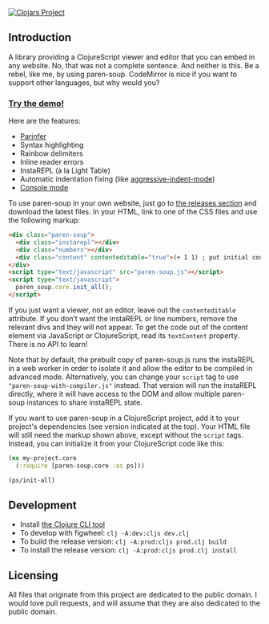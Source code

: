 [![Clojars Project](https://img.shields.io/clojars/v/paren-soup.svg)](https://clojars.org/paren-soup)

## Introduction

A library providing a ClojureScript viewer and editor that you can embed in any website. No, that was not a complete sentence. And neither is this. Be a rebel, like me, by using paren-soup. CodeMirror is nice if you want to support other languages, but why would you?

### [Try the demo!](http://oakes.github.io/paren-soup)

Here are the features:

* [Parinfer](http://shaunlebron.github.io/parinfer/)
* Syntax highlighting
* Rainbow delimiters
* Inline reader errors
* InstaREPL (à la Light Table)
* Automatic indentation fixing (like [aggressive-indent-mode](https://github.com/Malabarba/aggressive-indent-mode))
* [Console mode](http://oakes.github.io/paren-soup/repl.html)

To use paren-soup in your own website, just go to [the releases section](https://github.com/oakes/paren-soup/releases) and download the latest files. In your HTML, link to one of the CSS files and use the following markup:
```html
<div class="paren-soup">
  <div class="instarepl"></div>
  <div class="numbers"></div>
  <div class="content" contenteditable="true">(+ 1 1) ; put initial code here</div>
</div>
<script type="text/javascript" src="paren-soup.js"></script>
<script type="text/javascript">
  paren_soup.core.init_all();
</script>
```
If you just want a viewer, not an editor, leave out the `contenteditable` attribute. If you don’t want the instaREPL or line numbers, remove the relevant divs and they will not appear. To get the code out of the content element via JavaScript or ClojureScript, read its `textContent` property. There is no API to learn!

Note that by default, the prebuilt copy of paren-soup.js runs the instaREPL in a web worker in order to isolate it and allow the editor to be compiled in advanced mode. Alternatively, you can change your `script` tag to use `"paren-soup-with-compiler.js"` instead. That version will run the instaREPL directly, where it will have access to the DOM and allow multiple paren-soup instances to share instaREPL state.

If you want to use paren-soup in a ClojureScript project, add it to your project's dependencies (see version indicated at the top). Your HTML file will still need the markup shown above, except without the `script` tags. Instead, you can initialize it from your ClojureScript code like this:

```clojure
(ns my-project.core
  (:require [paren-soup.core :as ps]))

(ps/init-all)
```

## Development

* Install [the Clojure CLI tool](https://clojure.org/guides/getting_started#_clojure_installer_and_cli_tools)
* To develop with figwheel: `clj -A:dev:cljs dev.clj`
* To build the release version: `clj -A:prod:cljs prod.clj build`
* To install the release version: `clj -A:prod:cljs prod.clj install`

## Licensing

All files that originate from this project are dedicated to the public domain. I would love pull requests, and will assume that they are also dedicated to the public domain.
